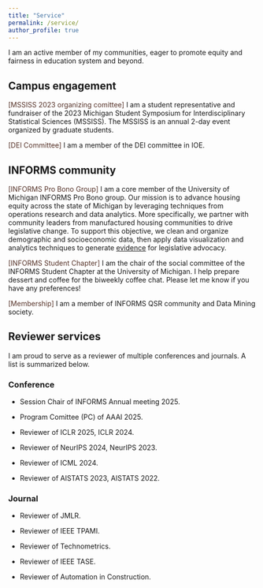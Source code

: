 ```yaml
---
title: "Service"
permalink: /service/
author_profile: true
---
```


<style>
.mykeyword {
    color: #57342a;
    display: inline;
}
</style>



I am an active member of my communities, eager to promote equity and fairness in education system and beyond.

## Campus engagement

<span class="mykeyword">[MSSISS 2023 organizing comittee]</span> I am a student representative and fundraiser of the 2023 Michigan Student Symposium for Interdisciplinary Statistical Sciences (MSSISS). The MSSISS is an annual 2-day event organized by graduate students. 

<span class="mykeyword">[DEI Committee]</span> I am a member of the DEI committee in IOE.

## INFORMS community

<span class="mykeyword">[INFORMS Pro Bono Group]</span> I am a core member of the University of Michigan INFORMS Pro Bono group. Our mission is to advance housing equity across the state of Michigan by leveraging techniques from operations research and data analytics. More specifically, we partner with community leaders from manufactured housing communities to drive legislative change. To support this objective, we clean and organize demographic and socioeconomic data, then apply data visualization and analytics techniques to generate <a href="https://hessakh.shinyapps.io/michigan_housing1/">evidence</a> for legislative advocacy.

<span class="mykeyword">[INFORMS Student Chapter]</span> I am the chair of the social committee of the INFORMS Student Chapter at the University of Michigan. I help prepare dessert and coffee for the biweekly coffee chat. Please let me know if you have any preferences!

<span class="mykeyword">[Membership]</span> I am a member of INFORMS QSR community and Data Mining society.

## Reviewer services

I am proud to serve as a reviewer of multiple conferences and journals. A list is summarized below.

### Conference

- Session Chair of INFORMS Annual meeting 2025.

- Program Comittee (PC) of AAAI 2025.

- Reviewer of ICLR 2025, ICLR 2024.

- Reviewer of NeurIPS 2024, NeurIPS 2023.

- Reviewer of ICML 2024.

- Reviewer of AISTATS 2023, AISTATS 2022.

### Journal

- Reviewer of JMLR.

- Reviewer of IEEE TPAMI.

- Reviewer of Technometrics.

- Reviewer of IEEE TASE.

- Reviewer of Automation in Construction.